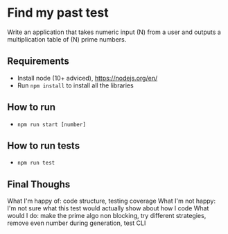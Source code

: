 # Find my past test
Write an application that takes numeric input (N) from a user and outputs a multiplication table of (N) prime numbers. 

## Requirements
- Install node (10+ adviced), https://nodejs.org/en/
- Run ```npm install``` to install all the libraries

## How to run
- ```npm run start [number]```

## How to run tests
- ```npm run test```

## Final Thoughs
What I'm happy of: code structure, testing coverage
What I'm not happy: I'm not sure what this test would actually show about how I code
What would I do: make the prime algo non blocking, try different strategies, remove even number during generation, test CLI